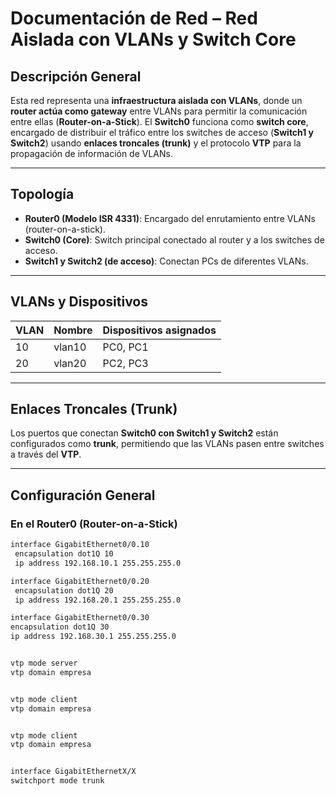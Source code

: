 # Documentación de Red – Red Aislada con VLANs y Switch Core

## Descripción General

Esta red representa una **infraestructura aislada con VLANs**, donde un **router actúa como gateway** entre VLANs para permitir la comunicación entre ellas (**Router-on-a-Stick**). El **Switch0** funciona como **switch core**, encargado de distribuir el tráfico entre los switches de acceso (**Switch1 y Switch2**) usando **enlaces troncales (trunk)** y el protocolo **VTP** para la propagación de información de VLANs.

---

## Topología

- **Router0 (Modelo ISR 4331)**: Encargado del enrutamiento entre VLANs (router-on-a-stick).
- **Switch0 (Core)**: Switch principal conectado al router y a los switches de acceso.
- **Switch1 y Switch2 (de acceso)**: Conectan PCs de diferentes VLANs.

---

## VLANs y Dispositivos

| VLAN | Nombre       | Dispositivos asignados |
|------|--------------|------------------------|
| 10   | vlan10     | PC0, PC1               |
| 20   | vlan20     | PC2, PC3               |

---

## Enlaces Troncales (Trunk)

Los puertos que conectan **Switch0 con Switch1 y Switch2** están configurados como **trunk**, permitiendo que las VLANs pasen entre switches a través del **VTP**.

---

## Configuración General

### En el Router0 (Router-on-a-Stick)
```bash
interface GigabitEthernet0/0.10
 encapsulation dot1Q 10
 ip address 192.168.10.1 255.255.255.0

interface GigabitEthernet0/0.20
 encapsulation dot1Q 20
 ip address 192.168.20.1 255.255.255.0

interface GigabitEthernet0/0.30
encapsulation dot1Q 30
ip address 192.168.30.1 255.255.255.0


vtp mode server
vtp domain empresa


vtp mode client
vtp domain empresa


vtp mode client
vtp domain empresa


interface GigabitEthernetX/X
switchport mode trunk
